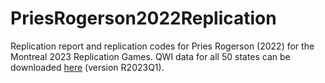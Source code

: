 # PriesRogerson2022Replication
Replication report and replication codes for Pries Rogerson (2022) for the Montreal 2023 Replication Games. QWI data for all 50 states can be downloaded [here](https://udemontreal-my.sharepoint.com/:f:/g/personal/alexandre_pavlov_umontreal_ca/ElcgDrhL34tPoxg2cmiRzR4BoDA6efOpoTYDcLNSmsoDLw?e=d4KWxM) (version R2023Q1).
